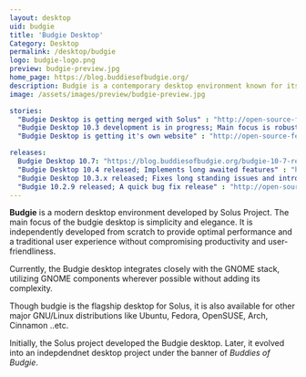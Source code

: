 ```yaml
---
layout: desktop
uid: budgie
title: 'Budgie Desktop'
Category: Desktop
permalink: /desktop/budgie
logo: budgie-logo.png
preview: budgie-preview.jpg
home_page: https://blog.buddiesofbudgie.org/
description: Budgie is a contemporary desktop environment known for its chic design, ease of use, and productivity. Stay informed on Budgie desktop news and updates.
image: /assets/images/preview/budgie-preview.jpg

stories:
  "Budgie Desktop is getting merged with Solus" : "http://open-source-feed.blogspot.com/2018/05/budgie-desktop-getting-remerged-with.html"
  "Budgie Desktop 10.3 development is in progress; Main focus is robustness" : "http://open-source-feed.blogspot.com/2017/04/budgie-desktop-103-development-is-in.html"
  "Budgie Desktop is getting it's own website" : "http://open-source-feed.blogspot.com/2016/12/budgie-desktop-is-getting-its-own.html"

releases:
  Budgie Desktop 10.7: "https://blog.buddiesofbudgie.org/budgie-10-7-released/"
  "Budgie Desktop 10.4 released; Implements long awaited features" : "http://open-source-feed.blogspot.com/2017/08/budgie-desktop-104-released-implements.html"
  "Budgie Desktop 10.3.x released; Fixes long standing issues and introduces essential features " : "http://open-source-feed.blogspot.com/2017/04/budgie-desktop-103x-released-fixes-long.html"
  "Budgie 10.2.9 released; A quick bug fix release" : "http://open-source-feed.blogspot.com/2016/12/budgie-1029-released-quick-bug-fix.html"
---
```


**Budgie** is a modern desktop environment developed by Solus Project. The main focus of the budgie desktop is simplicity and elegance. It is independently developed from scratch to provide optimal performance and a traditional user experience without compromising productivity and user-friendliness.

Currently, the Budgie desktop integrates closely with the GNOME stack, utilizing GNOME components wherever possible without adding its complexity.

Though budgie is the flagship desktop for Solus, it is also available for other major GNU/Linux distributions like Ubuntu, Fedora, OpenSUSE, Arch, Cinnamon ..etc.

Initially, the Solus project developed the Budgie desktop. Later, it evolved into an indepdendnet desktop project under the banner of *Buddies of Budgie*.
